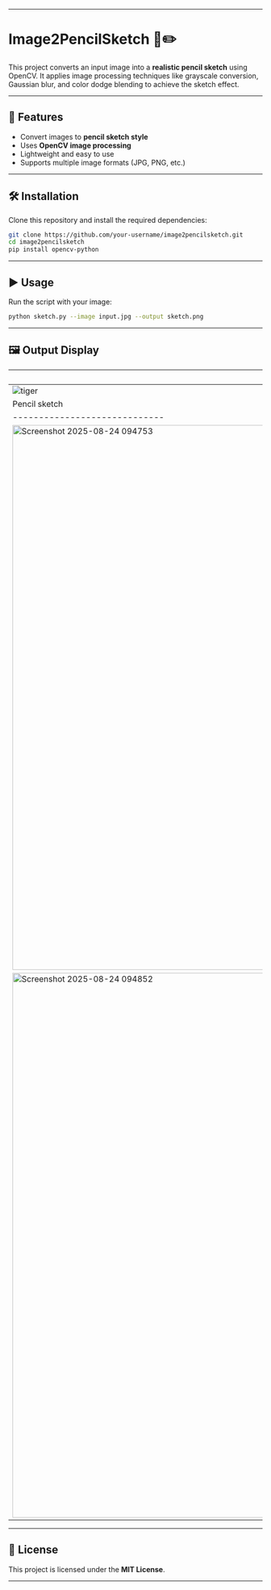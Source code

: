 

---

# Image2PencilSketch 🎨✏️

This project converts an input image into a **realistic pencil sketch** using OpenCV. It applies image processing techniques like grayscale conversion, Gaussian blur, and color dodge blending to achieve the sketch effect.

---

## 🚀 Features

* Convert images to **pencil sketch style**
* Uses **OpenCV image processing**
* Lightweight and easy to use
* Supports multiple image formats (JPG, PNG, etc.)

---

## 🛠️ Installation

Clone this repository and install the required dependencies:

```bash
git clone https://github.com/your-username/image2pencilsketch.git
cd image2pencilsketch
pip install opencv-python
```

---

## ▶️ Usage

Run the script with your image:

```bash
python sketch.py --image input.jpg --output sketch.png
```

---

## 🖼️ Output Display

| Input Image               |                 
| ---------------------------
| ![tiger](https://github.com/user-attachments/assets/8f3f0400-b19d-4f52-83c3-6d20bd7bfe04) | 
| Pencil sketch              |
|-----------------------------
|<img width="1920" height="1080" alt="Screenshot 2025-08-24 094753" src="https://github.com/user-attachments/assets/69c5326a-a658-440f-983e-e1c66862e922" />
 |<img width="1920" height="1080" alt="Screenshot 2025-08-24 094852" src="https://github.com/user-attachments/assets/c3ed1978-fb21-4153-8899-3594667aa5c9" /> |
 


---

## 📜 License

This project is licensed under the **MIT License**.



---


